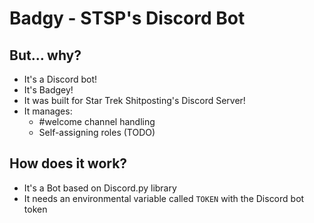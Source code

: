 # Badgy - STSP's Discord Bot

## But... why?
- It's a Discord bot!
- It's Badgey!
- It was built for Star Trek Shitposting's Discord Server!
- It manages:
    - #welcome channel handling
    - Self-assigning roles (TODO)
    

## How does it work?
- It's a Bot based on Discord.py library
- It needs an environmental variable called `TOKEN` with the Discord bot token

